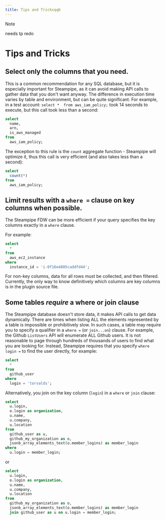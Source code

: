 ```yaml
---
title: Tips and Tricksqqb
---
```


>[!NOTE]
> needs tp redo

# Tips and Tricks

## Select only the columns that you need.  
This is a common recommendation for any SQL database, but it is especially important for Steampipe, as it can avoid making API calls to gather data that you don't want anyway.  The difference in execution time varies by table and environment, but can be quite significant. For example, in a test account: `select *  from aws_iam_policy;` took 14 seconds to execute, but this call took less than a second:

```sql
select 
  name, 
  arn, 
  is_aws_managed 
from 
  aws_iam_policy;
```

The exception to this rule is the `count` aggregate function - Steampipe will optimize it, thus this call is very efficient (and also takes less than a second):
```sql
select 
  count(*)
from
  aws_iam_policy;
```

## Limit results with a `where =` clause on key columns when possible.
The Steampipe FDW can be more efficient if your query specifies the key columns exactly in a `where` clause.  

For example:
```sql
select 
  * 
from 
  aws_ec2_instance 
where 
  instance_id = 'i-0f16e4805caddfd44';
```

For non-key columns, data for all rows must be collected, and then filtered.  Currently, the only way to know definitively which columns are key columns is in the plugin source file.

## Some tables ***require*** a where or join clause
The Steampipe database doesn't store data, it makes API calls to get data dynamically.  There are times when listing ALL the elements represented by a table is impossible or prohibitively slow.  In such cases, a table may require you to specify a qualifier in a `where =` (or `join...on`) clause.  For example, the Github `ListUsers` API will enumerate ALL Github users.  It is not reasonable to page through hundreds of thousands of users to find what you are looking for.  Instead, Steampipe requires that you specify `where login =` to find the user directly, for example:

```sql
select
  *
from
  github_user
where
  login = 'torvalds';
```

Alternatively, you join on the key column (`login`) in a `where` or `join` clause:

```sql
select
  u.login,
  o.login as organization,
  u.name,
  u.company,
  u.location
from
  github_user as u,
  github_my_organization as o,
  jsonb_array_elements_text(o.member_logins) as member_login
where
  u.login = member_login;
```
or 

```sql
select
  u.login,
  o.login as organization,
  u.name,
  u.company,
  u.location
from
  github_my_organization as o,
  jsonb_array_elements_text(o.member_logins) as member_login
  join github_user as u on u.login = member_login;
```